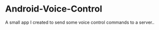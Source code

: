 Android-Voice-Control
=====================

A small app I created to send some voice control commands to a server..
